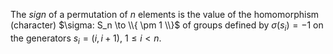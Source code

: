 The *sign* of a permutation of $n$ elements is the value of the homomorphism (character) $\sigma: S_n \to \\{ \pm 1 \\}$ of groups defined by $\sigma(s_i) = -1$ on the generators $s_i = (i, i+1)$, $1 \leq i < n$.

